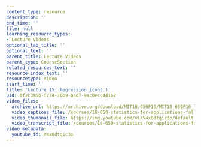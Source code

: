 ```yaml
---
content_type: resource
description: ''
end_time: ''
file: null
learning_resource_types:
- Lecture Videos
optional_tab_title: ''
optional_text: ''
parent_title: Lecture Videos
parent_type: CourseSection
related_resources_text: ''
resource_index_text: ''
resourcetype: Video
start_time: ''
title: 'Lecture 15: Regression (cont.)'
uid: 0f2c3a56-fc74-70b9-bad7-9ac0ecc44162
video_files:
  archive_url: https://archive.org/download/MIT18.650F16/MIT18_650F16_lec15_300k.mp4
  video_captions_file: /courses/18-650-statistics-for-applications-fall-2016/01bccff7851d5ed7839c03817e7fcb87_V4xOdtqic3o.vtt
  video_thumbnail_file: https://img.youtube.com/vi/V4xOdtqic3o/default.jpg
  video_transcript_file: /courses/18-650-statistics-for-applications-fall-2016/82ca8cce3e31db599a9cad858093bc34_V4xOdtqic3o.pdf
video_metadata:
  youtube_id: V4xOdtqic3o
---
```

